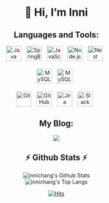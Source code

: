 <div align="center">

# 👋 Hi, I’m Inni

## Languages and Tools:

<img alt="Java" width="40px" src="https://cdn.jsdelivr.net/gh/devicons/devicon/icons/java/java-original.svg" style="padding-right:10px;" />
<img alt="SpringBoot" width="40px" src="https://cdn.jsdelivr.net/gh/devicons/devicon/icons/spring/spring-original-wordmark.svg" style="padding-right:10px;" />
<img alt="JavaScript" width="40px" src="https://cdn.jsdelivr.net/gh/devicons/devicon/icons/javascript/javascript-original.svg" style="padding-right:10px;" />
<img alt="Node.js" width="40px" src="https://cdn.jsdelivr.net/gh/devicons/devicon/icons/nodejs/nodejs-original.svg" style="padding-right:10px;" />
<img alt="Nest" width="40px" src="https://cdn.jsdelivr.net/gh/devicons/devicon/icons/nestjs/nestjs-plain.svg" style="padding-right:10px;" />

<br/>
<br/>

<img alt="MySQL" width="40px" src="https://cdn.jsdelivr.net/gh/devicons/devicon/icons/mysql/mysql-original.svg" style="padding-right:10px;" />
<img alt="MySQL" width="40px" src="https://cdn.jsdelivr.net/gh/devicons/devicon/icons/postgresql/postgresql-original.svg" style="padding-right:10px;" />


<br/>
<br/>

<img alt="Git" width="40px" src="https://cdn.jsdelivr.net/gh/devicons/devicon/icons/git/git-original.svg" style="padding-right:10px;" />
<img alt="GitHub" width="40px" src="https://user-images.githubusercontent.com/3369400/139448065-39a229ba-4b06-434b-bc67-616e2ed80c8f.png" style="padding-right:10px;" />
<img alt="Jira" width="40px" src="https://cdn.jsdelivr.net/gh/devicons/devicon/icons/jira/jira-original-wordmark.svg" style="padding-right:10px;" />
<img alt="Slack" width="40px" src="https://cdn.jsdelivr.net/gh/devicons/devicon/icons/slack/slack-original.svg" style="padding-right:10px;" />

<br/>

## My Blog:
<a href="https://medium.com/@inni.chang95"><img src="https://img.shields.io/badge/Medium-000000?style=for-the-badge&logo=Medium&logoColor=white"></a>
  
## :zap: Github Stats :zap:


  <img alt="innichang's Github Stats" src="https://github-readme-stats-6t4n-git-master-innichang.vercel.app/api?username=innichang&show_icons=true&theme=transparent" />

  <br>

  <img alt="innichang's Top Langs" src="https://github-readme-stats-6t4n-git-master-innichang.vercel.app/api/top-langs/?username=innichang&theme=transparent" />



[![Hits](https://hits.seeyoufarm.com/api/count/incr/badge.svg?url=https%3A%2F%2Fgithub.com%2Finnichang&count_bg=%237B9E60&title_bg=%23555555&icon=&icon_color=%23E7E7E7&title=hits&edge_flat=false)](https://hits.seeyoufarm.com)

</div>
